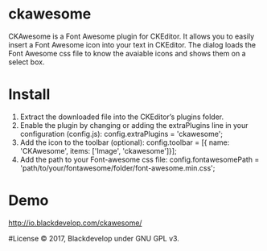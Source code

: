 # ckawesome
CKAwesome is a Font Awesome plugin for CKEditor.
It allows you to easily insert a Font Awesome icon into your text in CKEditor.
The dialog loads the Font Awesome css file to know the avaiable icons and shows them on a select box.

# Install
1. Extract the downloaded file into the CKEditor’s plugins folder.
2. Enable the plugin by changing or adding the extraPlugins line in your configuration (config.js):
  config.extraPlugins = 'ckawesome';
3. Add the icon to the toolbar (optional):
  config.toolbar = [{ name: 'CKAwesome', items: ['Image', 'ckawesome']}];
4. Add the path to your Font-awesome css file:
  config.fontawesomePath = 'path/to/your/fontawesome/folder/font-awesome.min.css';

# Demo
http://io.blackdevelop.com/ckawesome/

#License
© 2017, Blackdevelop under GNU GPL v3.
